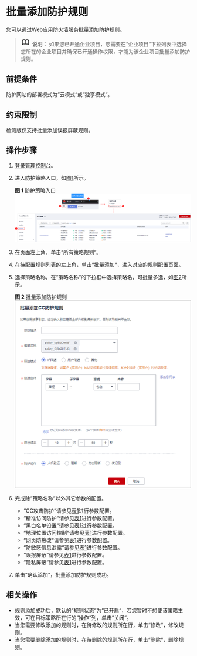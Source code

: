 # 批量添加防护规则<a name="waf_01_0061"></a>

您可以通过Web应用防火墙服务批量添加防护规则。

>![](public_sys-resources/icon-note.gif) **说明：** 
>如果您已开通企业项目，您需要在“企业项目“下拉列表中选择您所在的企业项目并确保已开通操作权限，才能为该企业项目批量添加防护规则。

## 前提条件<a name="section5903171661012"></a>

防护网站的部署模式为“云模式“或“独享模式“。

## 约束限制<a name="section111023195173"></a>

检测版仅支持批量添加误报屏蔽规则。

## 操作步骤<a name="section1837918913347"></a>

1.  [登录管理控制台](https://console.huaweicloud.com/?locale=zh-cn)。
2.  进入防护策略入口，如[图1](#waf_01_0074_fig4185340104311)所示。

    **图 1**  防护策略入口<a name="waf_01_0074_fig4185340104311"></a>  
    ![](figures/防护策略入口.png "防护策略入口")

3.  在页面左上角，单击“所有策略规则“。
4.  在待配置规则列表的左上角，单击“批量添加“，进入对应的规则配置页面。
5.  选择策略名称，在“策略名称“的下拉框中选择策略名，可批量多选，如[图2](#fig196561326114814)所示。

    **图 2**  批量添加防护规则<a name="fig196561326114814"></a>  
    ![](figures/批量添加防护规则.png "批量添加防护规则")

6.  完成除“策略名称“以外其它参数的配置。
    -   “CC攻击防护“请参见[表1](配置CC攻击防护规则.md#table1173915209149)进行参数配置。
    -   “精准访问防护“请参见[表1](配置精准访问防护规则.md#table2299936310457)进行参数配置。
    -   “黑白名单设置“请参见[表1](配置IP黑白名单规则.md#table147241231818)进行参数配置。
    -   “地理位置访问控制“请参见[表1](配置地理位置访问控制规则.md#table4696626918715)进行参数配置。
    -   “网页防篡改“请参见[表1](配置网页防篡改规则.md#table2046816299203)进行参数配置。
    -   “防敏感信息泄露“请参见[表1](配置防敏感信息泄露规则.md#table242612276178)进行参数配置。
    -   “误报屏蔽“请参见[表1](配置误报屏蔽规则.md#table15761232696)进行参数配置。
    -   “隐私屏蔽“请参见[表1](配置隐私屏蔽规则.md#table4696626918715)进行参数配置。

7.  单击“确认添加“，批量添加防护规则成功。

## 相关操作<a name="section1939895618196"></a>

-   规则添加成功后，默认的“规则状态“为“已开启“，若您暂时不想使该策略生效，可在目标策略所在行的“操作“列，单击“关闭“。
-   当您需要修改添加的规则时，在待修改的规则所在行，单击“修改“，修改规则。
-   当您需要删除添加的规则时，在待删除的规则所在行，单击“删除“，删除规则。

